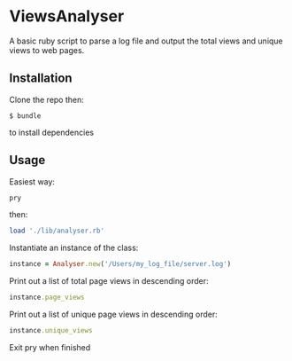 # ViewsAnalyser

A basic ruby script to parse a log file and output the total views and unique
views to web pages.

## Installation

Clone the repo then:

    $ bundle

to install dependencies

## Usage

Easiest way:

```ruby
pry
```

then:

```ruby
load './lib/analyser.rb'
```

Instantiate an instance of the class:

```ruby
instance = Analyser.new('/Users/my_log_file/server.log')
```

Print out a list of total page views in descending order:

```ruby
instance.page_views
```

Print out a list of unique page views in descending order:

```ruby
instance.unique_views
```

Exit pry when finished 

